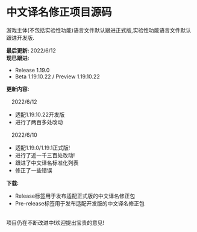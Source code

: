 # 中文译名修正项目源码

游戏主体(不包括实验性功能)语言文件默认跟进正式版,实验性功能语言文件默认跟进开发版.

<b>最后更新: </b>2022/6/12<br>
<b>现已跟进:</b>
- Release 1.19.0
- Beta 1.19.10.22 / Preview 1.19.10.22

<b>更新内容:</b>

<p>　2022/6/12</p>

- 适配1.19.10.22开发版
- 进行了两百多处改动<br>
<p>　2022/6/10</p>

- 适配1.19.0/1.19.1正式版!
- 进行了近一千三百处改动!
- 跟进了中文译名标准化列表
- 修正了一些错误

<b>下载:</b>
- Release标签用于发布适配正式版的中文译名修正包
- Pre-release标签用于发布适配开发版的中文译名修正包

<br>
项目仍在不断改进中!欢迎提出宝贵的意见!

